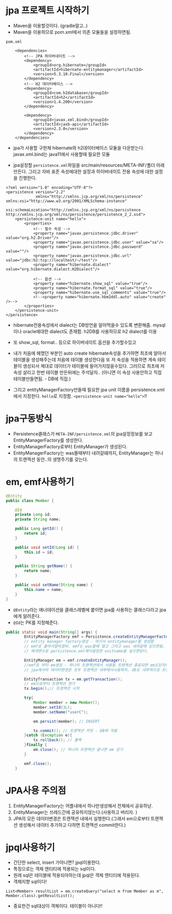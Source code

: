 # jpa 프로젝트 시작하기

- Maven을 이용할것이다. (gradle말고..)
- Maven을 이용하므로 pom.xml에서 의존 모듈들을 설정하면됨.

`pom.xml`

```
    <dependencies>
        <!-- JPA 하이버네이트 -->
        <dependency>
            <groupId>org.hibernate</groupId>
            <artifactId>hibernate-entitymanager</artifactId>
            <version>5.3.10.Final</version>
        </dependency>
        <!-- H2 데이터베이스 -->
        <dependency>
            <groupId>com.h2database</groupId>
            <artifactId>h2</artifactId>
            <version>1.4.200</version>
        </dependency>

        <dependency>
            <groupId>javax.xml.bind</groupId>
            <artifactId>jaxb-api</artifactId>
            <version>2.3.0</version>
        </dependency>
    </dependencies>
```

- jpa가 사용할 구현체 hibernate와 h2데이터베이스 모듈을 다운받는다. javax.xml.bind는 java11에서 사용할때 필요한 모듈

- jpa설정할 `persistence.xml`파일을 src/main/resources/META-INF/폴더 아래 만든다. 그리고 자바 표준 속성에대한 설정과 하이버네이트 전용 속성에 대한 설정을 진행한다.

```
<?xml version="1.0" encoding="UTF-8"?>
<persistence version="2.2"
             xmlns="http://xmlns.jcp.org/xml/ns/persistence" xmlns:xsi="http://www.w3.org/2001/XMLSchema-instance"
             xsi:schemaLocation="http://xmlns.jcp.org/xml/ns/persistence http://xmlns.jcp.org/xml/ns/persistence/persistence_2_2.xsd">
    <persistence-unit name="hello">
        <properties>
            <!-- 필수 속성 -->
            <property name="javax.persistence.jdbc.driver" value="org.h2.Driver"/>
            <property name="javax.persistence.jdbc.user" value="sa"/>
            <property name="javax.persistence.jdbc.password" value=""/>
            <property name="javax.persistence.jdbc.url" value="jdbc:h2:tcp://localhost/~/test"/>
            <property name="hibernate.dialect" value="org.hibernate.dialect.H2Dialect"/>

            <!-- 옵션 -->
            <property name="hibernate.show_sql" value="true"/>
            <property name="hibernate.format_sql" value="true"/>
            <property name="hibernate.use_sql_comments" value="true"/>
            <!--<property name="hibernate.hbm2ddl.auto" value="create" />-->
        </properties>
    </persistence-unit>
</persistence>
```

- hibernate전용속성에서 dialect는 DB방언을 알아먹을수 있도록 변환해줌. mysql이나 oracle에대한 dialect도 존재함. h2DB를 사용하므로 h2 dialect를 이용
- 또 show_sql, format.. 등으로 하이버네이트 옵션을 추가할수있고
- 내가 처음에 헤맸던 부분인 auto create hibernate속성을 추가하면 최초에 알아서 테이블을 생성해주는데 처음에 테이블 생성한다음 또 저 속성을 적용하면 계속 테이블이 생성되서 제대로 데이터가 테이블에 들어가지않을수있다. 그러므로 최초에 저 속성 살리고 한번 테이블 만든뒤에는 주석달자.. (아니면 이 속성 사용안하고 직접 테이블만들면됨. - DB에 직접.)

- 그리고 entityManagerFactory만들때 필요한 jpa unit 이름을 persistence.xml에서 지정한다. `hello`로 지정함. `<persistence-unit name="hello">`!!

# jpa구동방식

- Persistence클래스가 `META-INF/persistence.xml`의 jpa설정정보를 보고 EntityManagerFactory를 생성한다.
- EntityManagerFactory로부터 EntityManager가 생성된다.
- EntityManagerFactory는 was뜰때부터 내려갈떄까지, EntityManager는 하나의 트랜잭션 동안..의 생명주기를 갖는다.

# em, emf사용하기

```java
@Entity
public class Member {

    @Id
    private Long id;
    private String name;

    public Long getId() {
        return id;
    }

    public void setId(Long id) {
        this.id = id;
    }

    public String getName() {
        return name;
    }

    public void setName(String name) {
        this.name = name;
    }
}

```

- `@Entity`라는 애너테이션을 클래스레벨에 붙이면 jpa를 사용하는 클래스다라고 jpa에게 알려준다.
- `@Id`는 PK를 지정해준다.

```java
public static void main(String[] args) {
        EntityManagerFactory emf = Persistence.createEntityManagerFactory("hello");
        // entity manager factory생성 - 여기서 entitymanager를 생성함
        // emf로 줄여서말하겠따. emf는 was뜰때 열고 그리고 was 내려갈때 닫으면됨.
        // 매개변수로 persistence.xml에서설정한 unitname을 넣으면된다.

        EntityManager em = emf.createEntityManager();
        //emf로 부터 em생성 - 하나의 트랜잭션에서 사용됨 트랜잭션 종료되면 em도닫자!
        // jpa에서의 데이터변경은 모두 트랜잭션 내부에서사용하자. db도 내부적으로 트랜잭션 다 사용함.

        EntityTransaction tx = em.getTransaction();
        // em으로부터 트랜잭션 얻기
        tx.begin();// 트랜잭션 시작

        try{
            Member member = new Member();
            member.setId(3L);
            member.setName("userC");

            em.persist(member); // INSERT

            tx.commit(); // 트랜잭션 커밋 - DB에 적용
        }catch (Exception e){
            tx.rollback(); // 롤백
        }finally {
            em.close(); // 하나의 트랜잭션 끝나면 em 닫기
        }

        emf.close();
    }
```

# JPA사용 주의점

1. EntityManagerFactory는 어플내에서 하나만생성해서 전체에서 공유하낟.
2. EntityManager는 쓰레드간에 공유하지않는다.(사용하고 버리자. )
3. JPA의 모든 데이터변경은 트랜잭션 내에서 실행한다.(그래서 em으로부터 트랜잭션 생성해서 데이터 추가하고 다하면 트랜잭션 commit한다.)

# jpql사용하기

- 간단한 select, insert 가아니면? jpql이용한다.
- 특징으로는 객체 엔티티에 적용되는 sql이다.
- 원래 sql은 테이블에 적용되야하는데 jpql은 객체 엔티티에 적용된다.
- 객체지향 sql이다!

`List<Member> resultList = em.createQuery("select m from Member as m", Member.class).getResultList();`

- 중요한건 sql대상이 객체이다. 테이블이 아니다!!
